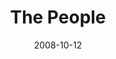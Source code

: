 ---
layout: message
category: message
series: "Unlock(ed)"
title: "The People"
date: 2008-10-12
message_id: 525
---